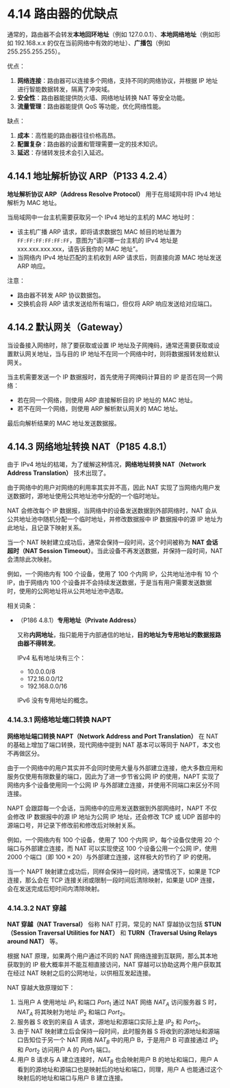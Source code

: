 # 4.14 路由器的优缺点

通常的，路由器不会转发**本地回环地址**（例如 127.0.0.1）、**本地网络地址**（例如形如 192.168.x.x 的仅在当前网络中有效的地址）、**广播包**（例如 255.255.255.255）。

优点：

1. **网络连接**：路由器可以连接多个网络，支持不同的网络协议，并根据 IP 地址进行智能数据转发，隔离了冲突域。
2. **安全性**：路由器能提供防火墙、网络地址转换 NAT 等安全功能。
3. **流量管理**：路由器能提供 QoS 等功能，优化网络性能。

缺点：

1. **成本**：高性能的路由器往往价格高昂。
2. **配置复杂**：路由器的设置和管理需要一定的技术知识。
3. **延迟**：存储转发技术会引入延迟。

## 4.14.1 地址解析协议 ARP（P133 4.2.4）

**地址解析协议 ARP（Address Resolve Protocol）** 用于在局域网中将 IPv4 地址解析为 MAC 地址。

当局域网中一台主机需要获取另一个 IPv4 地址的主机的 MAC 地址时：

+ 该主机广播 ARP 请求，即将请求数据包 MAC 帧目的地址置为 `FF:FF:FF:FF:FF:FF`，意图为“请问哪一台主机的 IPv4 地址是 xxx.xxx.xxx.xxx，请告诉我你的 MAC 地址”。
+ 当网络内 IPv4 地址匹配的主机收到 ARP 请求后，则直接向源 MAC 地址发送 ARP 响应。

注意：

+ 路由器不转发 ARP 协议数据包。
+ 交换机会将 ARP 请求发送给所有端口，但仅将 ARP 响应发送给对应端口。

## 4.14.2 默认网关（Gateway）

当设备接入网络时，除了要获取或设置 IP 地址及子网掩码，通常还需要获取或设置默认网关地址，当与目的 IP 地址不在同一个网络中时，则将数据报转发给默认网关。

当主机需要发送一个 IP 数据报时，首先使用子网掩码计算目的 IP 是否在同一个网络：

+ 若在同一个网络，则使用 ARP 直接解析目的 IP 地址的 MAC 地址。
+ 若不在同一个网络，则使用 ARP 解析默认网关的 MAC 地址。

最后向解析结果的 MAC 地址发送数据报。

## 4.14.3 网络地址转换 NAT（P185 4.8.1）

由于 IPv4 地址的枯竭，为了缓解这种情况，**网络地址转换 NAT（Network Address Translation）** 技术出现了。

由于网络中的用户对网络的利用率其实并不高，因此 NAT 实现了当网络内用户发送数据时，源地址使用公共地址池中分配的一个临时地址。

NAT 会修改每个 IP 数据报，当网络中的设备发送数据到外部网络时，NAT 会从公共地址池中随机分配一个临时地址，并修改数据报中 IP 数据报中的源 IP 地址为此地址，且记录下映射关系。

当一个 NAT 映射建立成功后，通常会保持一段时间，这个时间被称为 **NAT 会话超时（NAT Session Timeout）**。当此设备不再发送数据，并保持一段时间，NAT 会清除此次映射。

例如，一个网络内有 100 个设备，使用了 100 个内网 IP，公共地址池中有 10 个 IP，由于网络内 100 个设备并不会持续发送数据，于是当有用户需要发送数据时，使用的公网地址将从公共地址池中选取。

相关词条：

+ （P186 4.8.1）**专用地址（Private Address）**

  又称**内网地址**，指只能用于内部通信的地址，**目的地址为专用地址的数据报路由器不得转发**。

  IPv4 私有地址块有三个：

   + 10.0.0.0/8
   + 172.16.0.0/12
   + 192.168.0.0/16

  IPv6 没有专用地址的概念。

### 4.14.3.1 网络地址端口转换 NAPT

**网络地址端口转换 NAPT（Network Address and Port Translation）** 在 NAT 的基础上增加了端口转换，现代网络中提到 NAT 基本可以等同于 NAPT，本文也不再做区分。

由于一个网络中的用户其实并不会同时使用大量与外部建立连接，绝大多数应用和服务仅使用有限数量的端口，因此为了进一步节省公网 IP 的使用，NAPT 实现了网络内多个设备使用同一个公网 IP 与外部建立连接，并使用不同端口来区分不同连接。

NAPT 会跟踪每一个会话，当网络中的应用发送数据到外部网络时，NAPT 不仅会修改 IP 数据报中的源 IP 地址为公网 IP 地址，还会修改 TCP 或 UDP 首部中的源端口号，并记录下修改前和修改后对映射关系。

例如，一个网络内有 100 个设备，使用了 100 个内网 IP，每个设备仅使用 20 个端口与外部建立连接，而 NAT 可以实现使这 100 个设备公用一个公网 IP，使用 2000 个端口（即 $100 \times 20$）与外部建立连接，这样极大的节约了 IP 的使用。

当一个 NAPT 映射建立成功后，同样会保持一段时间，通常情况下，如果是 TCP 连接，那么会在 TCP 连接关闭或限制一段时间后清除映射，如果是 UDP 连接，会在发送完成后短时间内清除映射。

### 4.14.3.2 NAT 穿越

**NAT 穿越（NAT Traversal）** 俗称 NAT 打洞，常见的 NAT 穿越协议包括 **STUN（Session Traversal Utilities for NAT）** 和 **TURN（Traversal Using Relays around NAT）** 等。

根据 NAT 原理，如果两个用户通过不同的 NAT 网络连接到互联网，那么其本地获取到的 IP 极大概率并不能互相直接访问，NAT 穿越可以协助这两个用户获取其在经过 NAT 映射之后的公网地址，以供相互发起连接。

NAT 穿越大致原理如下：

1. 当用户 A 使用地址 $IP_1$ 和端口 $Port_1$ 通过 NAT 网络 $NAT_A$ 访问服务器 S 时，$NAT_A$ 将其映射为地址 $IP_2$ 和端口 $Port_2$。
2. 服务器 S 收到的来自 A 请求，源地址和源端口实际上是 $IP_2$ 和 $Port_2$。
3. 由于 NAT 映射建立后会保持一段时间，此时服务器 S 将收到的源地址和源端口告知位于另一个 NAT 网络 $NAT_B$ 中的用户 B，于是用户 B 可直接通过 $IP_2$ 和 $Port_2$ 访问用户 A 的 $Port_1$ 端口。
4. 用户 B 请求与 A 建立连接时，$NAT_B$ 也会映射用户 B 的地址和端口，用户 A 看到的源地址和源端口也是映射后的地址和端口，同理，用户 A 也能通过这个映射后的地址和端口与用户 B 建立连接。
